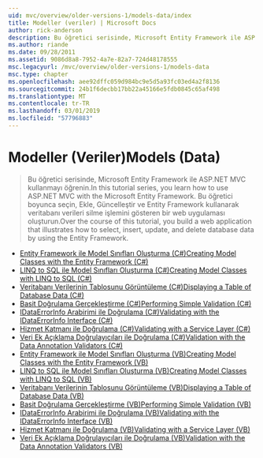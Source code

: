 ```yaml
---
uid: mvc/overview/older-versions-1/models-data/index
title: Modeller (veriler) | Microsoft Docs
author: rick-anderson
description: Bu öğretici serisinde, Microsoft Entity Framework ile ASP.NET MVC kullanmayı öğrenin. Bu öğretici boyunca, bir web uygulaması oluşturma...
ms.author: riande
ms.date: 09/28/2011
ms.assetid: 9086d8a8-7952-4a7e-82a7-724d48178555
msc.legacyurl: /mvc/overview/older-versions-1/models-data
msc.type: chapter
ms.openlocfilehash: aee92dffc059d984bc9e5d5a93fc03ed4a2f8136
ms.sourcegitcommit: 24b1f6decbb17bb22a45166e5fdb0845c65af498
ms.translationtype: MT
ms.contentlocale: tr-TR
ms.lasthandoff: 03/01/2019
ms.locfileid: "57796883"
---
```

<a name="models-data"></a><span data-ttu-id="73b36-104">Modeller (Veriler)</span><span class="sxs-lookup"><span data-stu-id="73b36-104">Models (Data)</span></span>
====================
> <span data-ttu-id="73b36-105">Bu öğretici serisinde, Microsoft Entity Framework ile ASP.NET MVC kullanmayı öğrenin.</span><span class="sxs-lookup"><span data-stu-id="73b36-105">In this tutorial series, you learn how to use ASP.NET MVC with the Microsoft Entity Framework.</span></span> <span data-ttu-id="73b36-106">Bu öğretici boyunca seçin, Ekle, Güncelleştir ve Entity Framework kullanarak veritabanı verileri silme işlemini gösteren bir web uygulaması oluşturun.</span><span class="sxs-lookup"><span data-stu-id="73b36-106">Over the course of this tutorial, you build a web application that illustrates how to select, insert, update, and delete database data by using the Entity Framework.</span></span>


- [<span data-ttu-id="73b36-107">Entity Framework ile Model Sınıfları Oluşturma (C#)</span><span class="sxs-lookup"><span data-stu-id="73b36-107">Creating Model Classes with the Entity Framework (C#)</span></span>](creating-model-classes-with-the-entity-framework-cs.md)
- [<span data-ttu-id="73b36-108">LINQ to SQL ile Model Sınıfları Oluşturma (C#)</span><span class="sxs-lookup"><span data-stu-id="73b36-108">Creating Model Classes with LINQ to SQL (C#)</span></span>](creating-model-classes-with-linq-to-sql-cs.md)
- [<span data-ttu-id="73b36-109">Veritabanı Verilerinin Tablosunu Görüntüleme (C#)</span><span class="sxs-lookup"><span data-stu-id="73b36-109">Displaying a Table of Database Data (C#)</span></span>](displaying-a-table-of-database-data-cs.md)
- [<span data-ttu-id="73b36-110">Basit Doğrulama Gerçekleştirme (C#)</span><span class="sxs-lookup"><span data-stu-id="73b36-110">Performing Simple Validation (C#)</span></span>](performing-simple-validation-cs.md)
- [<span data-ttu-id="73b36-111">IDataErrorInfo Arabirimi ile Doğrulama (C#)</span><span class="sxs-lookup"><span data-stu-id="73b36-111">Validating with the IDataErrorInfo Interface (C#)</span></span>](validating-with-the-idataerrorinfo-interface-cs.md)
- [<span data-ttu-id="73b36-112">Hizmet Katmanı ile Doğrulama (C#)</span><span class="sxs-lookup"><span data-stu-id="73b36-112">Validating with a Service Layer (C#)</span></span>](validating-with-a-service-layer-cs.md)
- [<span data-ttu-id="73b36-113">Veri Ek Açıklama Doğrulayıcıları ile Doğrulama (C#)</span><span class="sxs-lookup"><span data-stu-id="73b36-113">Validation with the Data Annotation Validators (C#)</span></span>](validation-with-the-data-annotation-validators-cs.md)
- [<span data-ttu-id="73b36-114">Entity Framework ile Model Sınıfları Oluşturma (VB)</span><span class="sxs-lookup"><span data-stu-id="73b36-114">Creating Model Classes with the Entity Framework (VB)</span></span>](creating-model-classes-with-the-entity-framework-vb.md)
- [<span data-ttu-id="73b36-115">LINQ to SQL ile Model Sınıfları Oluşturma (VB)</span><span class="sxs-lookup"><span data-stu-id="73b36-115">Creating Model Classes with LINQ to SQL (VB)</span></span>](creating-model-classes-with-linq-to-sql-vb.md)
- [<span data-ttu-id="73b36-116">Veritabanı Verilerinin Tablosunu Görüntüleme (VB)</span><span class="sxs-lookup"><span data-stu-id="73b36-116">Displaying a Table of Database Data (VB)</span></span>](displaying-a-table-of-database-data-vb.md)
- [<span data-ttu-id="73b36-117">Basit Doğrulama Gerçekleştirme (VB)</span><span class="sxs-lookup"><span data-stu-id="73b36-117">Performing Simple Validation (VB)</span></span>](performing-simple-validation-vb.md)
- [<span data-ttu-id="73b36-118">IDataErrorInfo Arabirimi ile Doğrulama (VB)</span><span class="sxs-lookup"><span data-stu-id="73b36-118">Validating with the IDataErrorInfo Interface (VB)</span></span>](validating-with-the-idataerrorinfo-interface-vb.md)
- [<span data-ttu-id="73b36-119">Hizmet Katmanı ile Doğrulama (VB)</span><span class="sxs-lookup"><span data-stu-id="73b36-119">Validating with a Service Layer (VB)</span></span>](validating-with-a-service-layer-vb.md)
- [<span data-ttu-id="73b36-120">Veri Ek Açıklama Doğrulayıcıları ile Doğrulama (VB)</span><span class="sxs-lookup"><span data-stu-id="73b36-120">Validation with the Data Annotation Validators (VB)</span></span>](validation-with-the-data-annotation-validators-vb.md)
